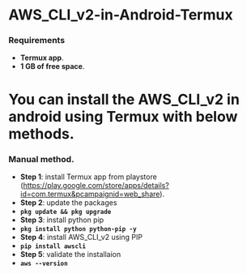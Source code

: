 # AWS_CLI_v2-in-Android-Termux
### Requirements
- **Termux app**.
- **1 GB of free space**.

# You can install the AWS_CLI_v2 in android using Termux with below methods.

### Manual method.
- **Step 1**: install Termux app from playstore (https://play.google.com/store/apps/details?id=com.termux&pcampaignid=web_share).
- **Step 2**: update the packages
- **`pkg update && pkg upgrade`**
- **Step 3**: install python pip
 - **`pkg install python python-pip -y`**
- **Step 4**: install AWS_CLI_v2 using PIP
- **`pip install awscli`**
- **Step 5**: validate the installaion
- **`aws --version`**
